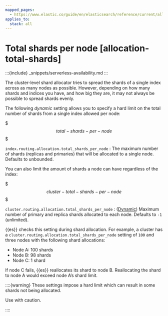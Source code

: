 ```yaml
---
mapped_pages:
  - https://www.elastic.co/guide/en/elasticsearch/reference/current/allocation-total-shards.html
applies_to:
  stack: all
---
```


# Total shards per node [allocation-total-shards]

:::{include} _snippets/serverless-availability.md
:::

The cluster-level shard allocator tries to spread the shards of a single index across as many nodes as possible. However, depending on how many shards and indices you have, and how big they are, it may not always be possible to spread shards evenly.

The following *dynamic* setting allows you to specify a hard limit on the total number of shards from a single index allowed per node:

$$$total-shards-per-node$$$

`index.routing.allocation.total_shards_per_node`
:   The maximum number of shards (replicas and primaries) that will be allocated to a single node. Defaults to unbounded.

You can also limit the amount of shards a node can have regardless of the index:

$$$cluster-total-shards-per-node$$$

`cluster.routing.allocation.total_shards_per_node`
:   ([Dynamic](docs-content://deploy-manage/stack-settings.md#dynamic-cluster-setting)) Maximum number of primary and replica shards allocated to each node. Defaults to `-1` (unlimited).

{{es}} checks this setting during shard allocation. For example, a cluster has a `cluster.routing.allocation.total_shards_per_node` setting of `100` and three nodes with the following shard allocations:

* Node A: 100 shards
* Node B: 98 shards
* Node C: 1 shard

If node C fails, {{es}} reallocates its shard to node B. Reallocating the shard to node A would exceed node A’s shard limit.


::::{warning}
These settings impose a hard limit which can result in some shards not being allocated.

Use with caution.

::::


